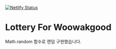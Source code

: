 [![Netlify Status](https://api.netlify.com/api/v1/badges/9a387772-8212-46c6-987c-1639d5b676ac/deploy-status)](https://app.netlify.com/sites/lottery-for-wakgood/deploys)

# Lottery For Woowakgood

Math.random 함수로 랜덤 구현했습니다.

